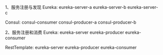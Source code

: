 1、服务注册与发现
Eureka:
    eureka-server-a
    eureka-server-b
    eureka-server-c
    
Consul:
    consul-consumer
    consul-producer-a
    consul-producer-b

2、服务注册和消费
Eureka:
    eureka-server
    eureka-producer
    eureka-consumer
    
RestTemplate:
    eureka-server
    eureka-producer
    eureka-consumer
    
    